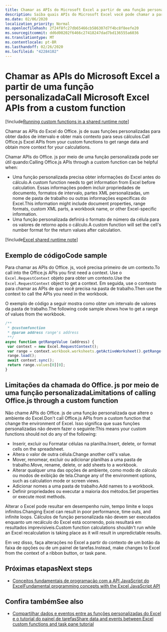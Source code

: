 ```yaml
---
title: Chamar as APIs do Microsoft Excel a partir de uma função personalizada
description: Saiba quais APIs do Microsoft Excel você pode chamar a partir de sua função personalizada.
ms.date: 02/06/2020
localization_priority: Normal
ms.openlocfilehash: 2f24f8fc27db65466cb586307d7f4bc8f8eefe20
ms.sourcegitcommit: dd6d00202f6466c27418247dad7bd136555a6036
ms.translationtype: MT
ms.contentlocale: pt-BR
ms.lasthandoff: 02/26/2020
ms.locfileid: "42284102"
---
```

# <a name="call-microsoft-excel-apis-from-a-custom-function"></a><span data-ttu-id="bfbd4-103">Chamar as APIs do Microsoft Excel a partir de uma função personalizada</span><span class="sxs-lookup"><span data-stu-id="bfbd4-103">Call Microsoft Excel APIs from a custom function</span></span>

[!include[Running custom functions in a shared runtime note](../includes/excel-shared-runtime-preview-note.md)]

<span data-ttu-id="bfbd4-104">Chamar as APIs do Excel do Office. js de suas funções personalizadas para obter dados de intervalo e obter mais contexto para seus cálculos.</span><span class="sxs-lookup"><span data-stu-id="bfbd4-104">Call Office.js Excel APIs from your custom functions to get range data and obtain more context for your calculations.</span></span>

<span data-ttu-id="bfbd4-105">Chamar APIs do Office. js por meio de uma função personalizada pode ser útil quando:</span><span class="sxs-lookup"><span data-stu-id="bfbd4-105">Calling Office.js APIs through a custom function can be helpful when:</span></span>

- <span data-ttu-id="bfbd4-106">Uma função personalizada precisa obter informações do Excel antes do cálculo.</span><span class="sxs-lookup"><span data-stu-id="bfbd4-106">A custom function needs to get information from Excel before calculation.</span></span> <span data-ttu-id="bfbd4-107">Essas informações podem incluir propriedades de documento, formatos de intervalo, partes XML personalizadas, um nome de pasta de trabalho ou outras informações específicas do Excel.</span><span class="sxs-lookup"><span data-stu-id="bfbd4-107">This information might include document properties, range formats, custom XML parts, a workbook name, or other Excel-specific information.</span></span>
- <span data-ttu-id="bfbd4-108">Uma função personalizada definirá o formato de número da célula para os valores de retorno após o cálculo.</span><span class="sxs-lookup"><span data-stu-id="bfbd4-108">A custom function will set the cell's number format for the return values after calculation.</span></span>

[!include[Excel shared runtime note](../includes/note-requires-shared-runtime.md)]

## <a name="code-sample"></a><span data-ttu-id="bfbd4-109">Exemplo de código</span><span class="sxs-lookup"><span data-stu-id="bfbd4-109">Code sample</span></span>

<span data-ttu-id="bfbd4-110">Para chamar as APIs do Office. js, você precisa primeiro de um contexto.</span><span class="sxs-lookup"><span data-stu-id="bfbd4-110">To call into the Office.js APIs you first need a context.</span></span> <span data-ttu-id="bfbd4-111">Use o `Excel.RequestContext` objeto para obter um contexto.</span><span class="sxs-lookup"><span data-stu-id="bfbd4-111">Use the `Excel.RequestContext` object to get a context.</span></span> <span data-ttu-id="bfbd4-112">Em seguida, use o contexto para chamar as APIs de que você precisa na pasta de trabalho.</span><span class="sxs-lookup"><span data-stu-id="bfbd4-112">Then use the context to call the APIs you need in the workbook.</span></span>

<span data-ttu-id="bfbd4-113">O exemplo de código a seguir mostra como obter um intervalo de valores da pasta de trabalho.</span><span class="sxs-lookup"><span data-stu-id="bfbd4-113">The following code sample shows how to get a range of values from the workbook.</span></span>

```JavaScript
/**
 * @customfunction
 * @param address range's address
 **/
async function getRangeValue (address) {
 var context = new Excel.RequestContext();
 var range = context.workbook.worksheets.getActiveWorksheet().getRange(address);
 range.load();
 await context.sync();
 return range.values[0][0];
}
```

## <a name="limitations-of-calling-officejs-through-a-custom-function"></a><span data-ttu-id="bfbd4-114">Limitações da chamada do Office. js por meio de uma função personalizada</span><span class="sxs-lookup"><span data-stu-id="bfbd4-114">Limitations of calling Office.js through a custom function</span></span>

<span data-ttu-id="bfbd4-115">Não chame APIs do Office. js de uma função personalizada que altere o ambiente do Excel.</span><span class="sxs-lookup"><span data-stu-id="bfbd4-115">Don't call Office.js APIs from a custom function that change the environment of Excel.</span></span> <span data-ttu-id="bfbd4-116">Isso significa que suas funções personalizadas não devem fazer o seguinte:</span><span class="sxs-lookup"><span data-stu-id="bfbd4-116">This means your custom functions should not do any of the following:</span></span>

- <span data-ttu-id="bfbd4-117">Inserir, excluir ou Formatar células na planilha.</span><span class="sxs-lookup"><span data-stu-id="bfbd4-117">Insert, delete, or format cells on the spreadsheet.</span></span>
- <span data-ttu-id="bfbd4-118">Altera o valor de outra célula.</span><span class="sxs-lookup"><span data-stu-id="bfbd4-118">Change another cell's value.</span></span>
- <span data-ttu-id="bfbd4-119">Mover, renomear, excluir ou adicionar planilhas a uma pasta de trabalho.</span><span class="sxs-lookup"><span data-stu-id="bfbd4-119">Move, rename, delete, or add sheets to a workbook.</span></span>
- <span data-ttu-id="bfbd4-120">Alterar qualquer uma das opções de ambiente, como modo de cálculo ou modos de exibição de tela.</span><span class="sxs-lookup"><span data-stu-id="bfbd4-120">Change any of the environment options, such as calculation mode or screen views.</span></span>
- <span data-ttu-id="bfbd4-121">Adicionar nomes a uma pasta de trabalho.</span><span class="sxs-lookup"><span data-stu-id="bfbd4-121">Add names to a workbook.</span></span>
- <span data-ttu-id="bfbd4-122">Definir propriedades ou executar a maioria dos métodos.</span><span class="sxs-lookup"><span data-stu-id="bfbd4-122">Set properties or execute most methods.</span></span>

<span data-ttu-id="bfbd4-123">Alterar o Excel pode resultar em desempenho ruim, tempo limite e loops infinitos.</span><span class="sxs-lookup"><span data-stu-id="bfbd4-123">Changing Excel can result in poor performance, time outs, and infinite loops.</span></span> <span data-ttu-id="bfbd4-124">Cálculos de função personalizada não devem ser executados enquanto um recálculo do Excel está ocorrendo, pois resultará em resultados imprevisíveis.</span><span class="sxs-lookup"><span data-stu-id="bfbd4-124">Custom function calculations shouldn't run while an Excel recalculation is taking place as it will result in unpredictable results.</span></span>

<span data-ttu-id="bfbd4-125">Em vez disso, faça alterações no Excel a partir do contexto de um botão da faixa de opções ou de um painel de tarefas.</span><span class="sxs-lookup"><span data-stu-id="bfbd4-125">Instead, make changes to Excel from the context of a ribbon button, or task pane.</span></span>

## <a name="next-steps"></a><span data-ttu-id="bfbd4-126">Próximas etapas</span><span class="sxs-lookup"><span data-stu-id="bfbd4-126">Next steps</span></span>

- [<span data-ttu-id="bfbd4-127">Conceitos fundamentais de programação com a API JavaScript do Excel</span><span class="sxs-lookup"><span data-stu-id="bfbd4-127">Fundamental programming concepts with the Excel JavaScript API</span></span>](../reference/overview/excel-add-ins-reference-overview.md)

## <a name="see-also"></a><span data-ttu-id="bfbd4-128">Confira também</span><span class="sxs-lookup"><span data-stu-id="bfbd4-128">See also</span></span>

- [<span data-ttu-id="bfbd4-129">Compartilhar dados e eventos entre as funções personalizadas do Excel e o tutorial do painel de tarefas</span><span class="sxs-lookup"><span data-stu-id="bfbd4-129">Share data and events between Excel custom functions and task pane tutorial</span></span>](../tutorials/share-data-and-events-between-custom-functions-and-the-task-pane-tutorial.md)